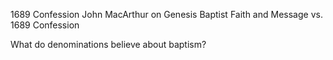1689 Confession
John MacArthur on Genesis
Baptist Faith and Message vs. 1689 Confession

What do denominations believe about baptism?

